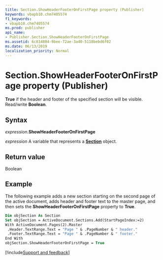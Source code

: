 ```yaml
---
title: Section.ShowHeaderFooterOnFirstPage property (Publisher)
keywords: vbapb10.chm7405574
f1_keywords:
- vbapb10.chm7405574
ms.prod: publisher
api_name:
- Publisher.Section.ShowHeaderFooterOnFirstPage
ms.assetid: 6c814884-9bee-72ae-3a40-5118bebd6f02
ms.date: 06/13/2019
localization_priority: Normal
---
```



# Section.ShowHeaderFooterOnFirstPage property (Publisher)

**True** if the header and footer of the specified section will be visible. Read/write **Boolean**.


## Syntax

_expression_.**ShowHeaderFooterOnFirstPage**

_expression_ A variable that represents a **[Section](Publisher.Section.md)** object.


## Return value

Boolean


## Example

The following example adds a new section starting on the second page of the active document, adds header and footer text to the master page, and then sets the **ShowHeaderFooterOnFirstPage** property to **True**.

```vb
Dim objSection As Section 
Set objSection = ActiveDocument.Sections.Add(StartPageIndex:=2) 
With ActiveDocument.Pages(2).Master 
 .Header.TextRange.Text = "Page " & .PageNumber & " header." 
 .Footer.TextRange.Text = "Page " & .PageNumber & " footer." 
End With 
objSection.ShowHeaderFooterOnFirstPage = True
```

[!include[Support and feedback](~/includes/feedback-boilerplate.md)]